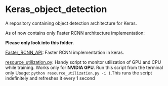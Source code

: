 # Keras_object_detection

A repository containing object detection architecture for Keras.

As of now contains only Faster RCNN architecture implementation:


**Please only look into this folder.**

[Faster_RCNN_API](https://github.com/Abhijit-2592/Keras_object_detection/tree/master/Faster_RCNN_API): Faster RCNN implementation in keras. 





[resource_utilization.py](./resource_utilization.py): Handy script to monitor utilization of GPU and CPU while training. Works only for **NVIDIA GPU**. Run this script from the terminal only
Usage: `python resource_utilization.py -i 1`.This runs the script indefinitely and refreshes it every 1 second



